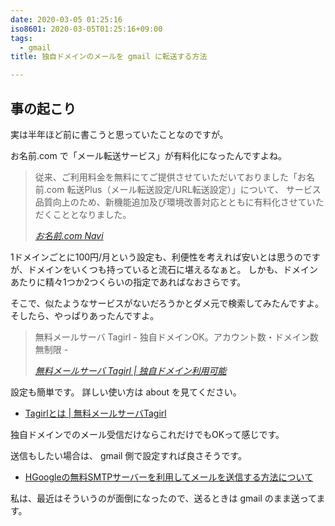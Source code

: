 ```yaml
---
date: 2020-03-05 01:25:16
iso8601: 2020-03-05T01:25:16+09:00
tags:
  - gmail
title: 独自ドメインのメールを gmail に転送する方法

---
```


## 事の起こり

実は半年ほど前に書こうと思っていたことなのですが。

お名前.com で「メール転送サービス」が有料化になったんですよね。

<blockquote cite="https://navi.onamae.com/top/message/detail/1106" title="お名前.com Navi"><p>従来、ご利用料金を無料にてご提供させていただいておりました「お名前.com 転送Plus（メール転送設定/URL転送設定）」について、 サービス品質向上のため、新機能追加及び環境改善対応とともに有料化させていただくこととなりました。</p><cite><a href="https://navi.onamae.com/top/message/detail/1106">お名前.com Navi</a></cite></blockquote>

1ドメインごとに100円/月という設定も、利便性を考えれば安いとは思うのですが、ドメインをいくつも持っていると流石に堪えるなぁと。
しかも、ドメインあたりに精々1つか2つくらいの指定であればなおさらです。

そこで、似たようなサービスがないだろうかとダメ元で検索してみたんですよ。
そしたら、やっぱりあったんですよ。

<blockquote cite="http://tagirl.info/" title="無料メールサーバ Tagirl | 独自ドメイン利用可能"><p>無料メールサーバ Tagirl - 独自ドメインOK。アカウント数・ドメイン数無制限 -</p><cite><a href="http://tagirl.info/">無料メールサーバ Tagirl | 独自ドメイン利用可能</a></cite></blockquote>

設定も簡単です。
詳しい使い方は about を見てください。

- [Tagirlとは | 無料メールサーバTagirl](http://tagirl.info/about)

独自ドメインでのメール受信だけならこれだけでもOKって感じです。

送信もしたい場合は、 gmail 側で設定すれば良さそうです。

- [HGoogleの無料SMTPサーバーを利用してメールを送信する方法について](https://kinsta.com/jp/knowledgebase/free-smtp-server/)

私は、最近はそういうのが面倒になったので、送るときは gmail のまま送ってます。

